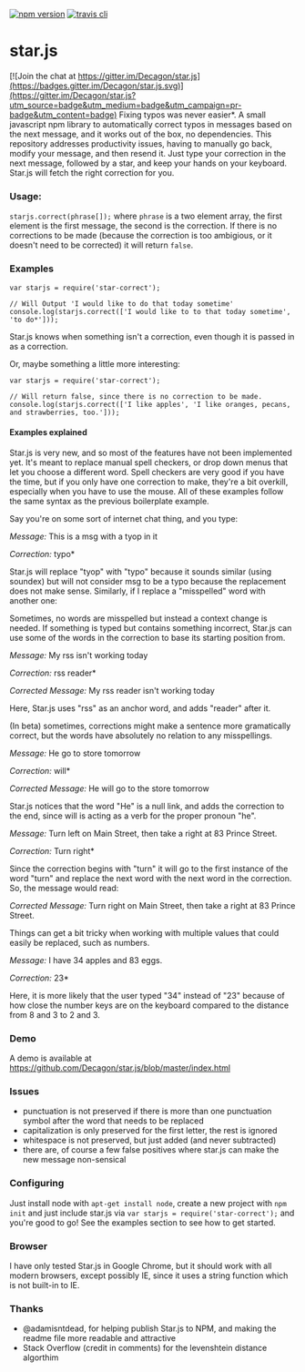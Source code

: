 [![npm version](https://badge.fury.io/js/star-correct.svg)](https://badge.fury.io/js/star-correct) [![travis cli](https://travis-ci.org/Decagon/star.js.svg)](https://travis-ci.org/Decagon/star.js/branches)

# star.js

[![Join the chat at https://gitter.im/Decagon/star.js](https://badges.gitter.im/Decagon/star.js.svg)](https://gitter.im/Decagon/star.js?utm_source=badge&utm_medium=badge&utm_campaign=pr-badge&utm_content=badge)
Fixing typos was never easier*. A small javascript npm library to automatically correct typos in messages based on the next message, and it works out of the box, no dependencies. This repository addresses productivity issues, having to manually go back, modify your message, and then resend it. Just type your correction in the next message, followed by a star, and keep your hands on your keyboard. Star.js will fetch the right correction for you.

### Usage: 
`starjs.correct(phrase[]);` where `phrase` is a two element array, the first element is the first message, the second is the correction. If there is no corrections to be made (because the correction is too ambigious, or it doesn't need to be corrected) it will return `false`.

### Examples

```
var starjs = require('star-correct');

// Will Output 'I would like to do that today sometime'
console.log(starjs.correct(['I would like to to that today sometime', 'to do*']));
```

Star.js knows when something isn't a correction, even though it is passed in as a correction.

Or, maybe something a little more interesting:
```
var starjs = require('star-correct');

// Will return false, since there is no correction to be made.
console.log(starjs.correct(['I like apples', 'I like oranges, pecans, and strawberries, too.']));
```

#### Examples explained
Star.js is very new, and so most of the features have not been implemented yet. It's meant to replace manual spell checkers, or drop down menus that let you choose a different word. Spell checkers are very good if you have the time, but if you only have one correction to make, they're a bit overkill, especially when you have to use the mouse. All of these examples follow the same syntax as the previous boilerplate example.

Say you're on some sort of internet chat thing, and you type:

*Message:* This is a msg with a tyop in it

*Correction:* typo*

Star.js will replace "tyop" with "typo" because it sounds similar (using soundex) but will not consider msg to be a typo because the replacement does not make sense. Similarly, if I replace a "misspelled" word with another one:

Sometimes, no words are misspelled but instead a context change is needed. If something is typed but contains something incorrect, Star.js can use some of the words in the correction to base its starting position from.

*Message:* My rss isn't working today

*Correction:* rss reader*

*Corrected Message:* My rss reader isn't working today

Here, Star.js uses "rss" as an anchor word, and adds "reader" after it.

(In beta) sometimes, corrections might make a sentence more gramatically correct, but the words have absolutely no relation to any misspellings.

*Message:* He go to store tomorrow

*Correction:* will*

*Corrected Message:* He will go to the store tomorrow

Star.js notices that the word "He" is a null link, and adds the correction to the end, since will is acting as a verb for the proper pronoun "he".

*Message:* Turn left on Main Street, then take a right at 83 Prince Street.

*Correction:* Turn right*

Since the correction begins with "turn" it will go to the first instance of the word "turn" and replace the next word with the next word in the correction. So, the message would read:

*Corrected Message:* Turn right on Main Street, then take a right at 83 Prince Street.

Things can get a bit tricky when working with multiple values that could easily be replaced, such as numbers.

*Message:* I have 34 apples and 83 eggs.

*Correction:* 23*

Here, it is more likely that the user typed "34" instead of "23" because of how close the number keys are on the keyboard compared to the distance from 8 and 3 to 2 and 3.

### Demo

A demo is available at https://github.com/Decagon/star.js/blob/master/index.html

### Issues

- punctuation is not preserved if there is more than one punctuation symbol after the word that needs to be replaced
- capitalization is only preserved for the first letter, the rest is ignored
- whitespace is not preserved, but just added (and never subtracted)
- there are, of course a few false positives where star.js can make the new message non-sensical

### Configuring

Just install node with `apt-get install node`, create a new project with `npm init` and just include star.js via `var starjs = require('star-correct');` and you're good to go! See the examples section to see how to get started.

### Browser

I have only tested Star.js in Google Chrome, but it should work with all modern browsers, except possibly IE, since it uses a string function which is not built-in to IE.

### Thanks

- @adamisntdead, for helping publish Star.js to NPM, and making the readme file more readable and attractive
- Stack Overflow (credit in comments) for the levenshtein distance algorthim
